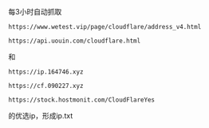 每3小时自动抓取
```
https://www.wetest.vip/page/cloudflare/address_v4.html
```
```
https://api.uouin.com/cloudflare.html
```
和
```
https://ip.164746.xyz
```
```
https://cf.090227.xyz
```
```
https://stock.hostmonit.com/CloudFlareYes
```
的优选ip，形成ip.txt 
